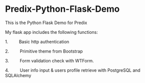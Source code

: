 # Predix-Python-Flask-Demo
This is the Python Flask Demo for Predix 


My flask app includes the following functions: 

1.         Basic http authentication 

2.         Primitive theme from Bootstrap 

3.         Form validation check with WTForm. 

4.         User info input & users profile retrieve with PostgreSQL and SQLAlchemy

